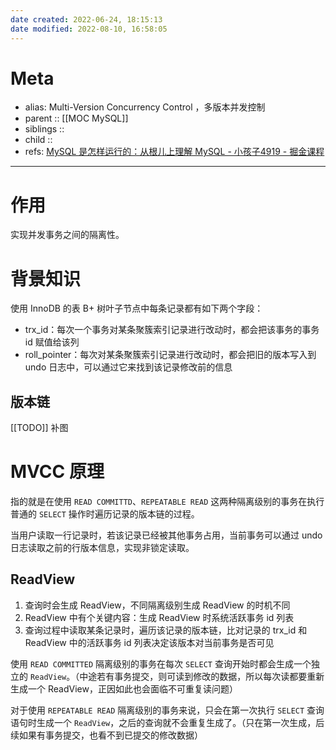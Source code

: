 ```yaml
---
date created: 2022-06-24, 18:15:13
date modified: 2022-08-10, 16:58:05
---
```


# Meta

- alias: Multi-Version Concurrency Control ，多版本并发控制
- parent :: [[MOC MySQL]]
- siblings ::
- child ::
- refs: [MySQL 是怎样运行的：从根儿上理解 MySQL - 小孩子4919 - 掘金课程](https://juejin.cn/book/6844733769996304392/section/6844733770071801870)

---

# 作用

实现并发事务之间的隔离性。


# 背景知识

使用 InnoDB 的表 B+ 树叶子节点中每条记录都有如下两个字段：

- trx_id：每次一个事务对某条聚簇索引记录进行改动时，都会把该事务的事务 id 赋值给该列
- roll_pointer：每次对某条聚簇索引记录进行改动时，都会把旧的版本写入到 undo 日志中，可以通过它来找到该记录修改前的信息

## 版本链

[[TODO]] 补图

# MVCC 原理

指的就是在使用 `READ COMMITTD`、`REPEATABLE READ` 这两种隔离级别的事务在执行普通的 `SELECT` 操作时遍历记录的版本链的过程。

当用户读取一行记录时，若该记录已经被其他事务占用，当前事务可以通过 undo 日志读取之前的行版本信息，实现非锁定读取。

## ReadView

1. 查询时会生成 ReadView，不同隔离级别生成 ReadView 的时机不同
2. ReadView 中有个关键内容：生成 ReadView 时系统活跃事务 id 列表
3. 查询过程中读取某条记录时，遍历该记录的版本链，比对记录的 trx_id 和 ReadView 中的活跃事务 id 列表决定该版本对当前事务是否可见

使用 `READ COMMITTED` 隔离级别的事务在每次 `SELECT` 查询开始时都会生成一个独立的 `ReadView`。（中途若有事务提交，则可读到修改的数据，所以每次读都要重新生成一个 ReadView，正因如此也会面临不可重复读问题）

对于使用 `REPEATABLE READ` 隔离级别的事务来说，只会在第一次执行 `SELECT` 查询语句时生成一个 `ReadView`，之后的查询就不会重复生成了。（只在第一次生成，后续如果有事务提交，也看不到已提交的修改数据）
